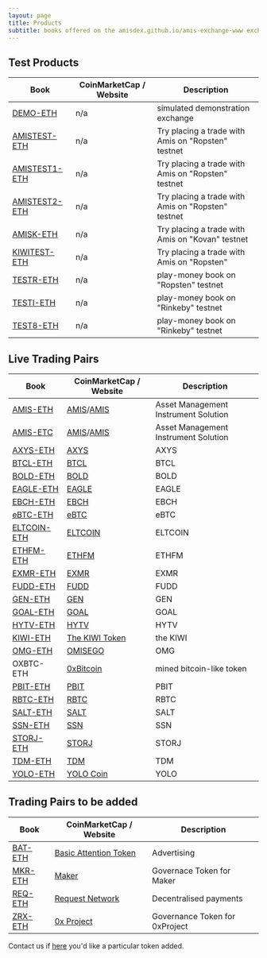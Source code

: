 ```yaml
---
layout: page
title: Products
subtitle: books offered on the amisdex.github.io/amis-exchange-www exchange
---
```


## Test Products

|Book|CoinMarketCap / Website|Description|
|------|----|----|
|[DEMO-ETH](http://amisdex.github.io/amis-exchange-www/exchange/?pairId=DEMO-ETH&vu=1)|n/a|simulated demonstration exchange|
|[AMISTEST-ETH](http://amisdex.github.io/amis-exchange-www/exchange/?pairId=AMISTEST-ETH)|n/a|Try placing a trade with Amis on "Ropsten" testnet|
|[AMISTEST1-ETH](http://amisdex.github.io/amis-exchange-www/exchange/?pairId=AMISTEST1-ETH)|n/a|Try placing a trade with Amis on "Ropsten" testnet|
|[AMISTEST2-ETH](http://amisdex.github.io/amis-exchange-www/exchange/?pairId=AMISTEST2-ETH)|n/a|Try placing a trade with Amis on "Ropsten" testnet|
|[AMISK-ETH](http://amisdex.github.io/amis-exchange-www/exchange/?pairId=AMISK-ETH)|n/a|Try placing a trade with Amis on "Kovan" testnet|
|[KIWITEST-ETH](https://amisdex.github.io/amis-exchange-www/exchange/?pairId=KIWITEST-ETH)|n/a|Try placing a trade with Amis on "Ropsten"
|[TESTR-ETH](http://amisdex.github.io/amis-exchange-www/exchange/?pairId=TESTR-ETH)|n/a|play-money book on "Ropsten" testnet|
|[TESTI-ETH](http://amisdex.github.io/amis-exchange-www/exchange/?pairId=TESTI-ETH)|n/a|play-money book on "Rinkeby" testnet|
|[TEST8-ETH](http://amisdex.github.io/amis-exchange-www/exchange/?pairId=TEST8-ETH)|n/a|play-money book on "Rinkeby" testnet|

## Live Trading Pairs 

|Book|CoinMarketCap / Website|Description|
|------|----|----|
|[AMIS-ETH](http://amisdex.github.io/amis-exchange-www/exchange/?pairId=AMIS-ETH)|[AMIS](https://coinmarketcap.com/currencies/amis/)/[AMIS](https://github.com/amisolution/ERC20-AMIS/)|Asset Management Instrument Solution|
|[AMIS-ETC](http://amisdex.github.io/amis-exchange-www/exchange/?pairId=AMIS-ETC)|[AMIS](https://coingecko.com/en/coins/amis)/[AMIS](https://github.com/amisolution/ERC20-AMIS/)|Asset Management Instrument Solution|
|[AXYS-ETH](http://amisdex.github.io/amis-exchange-www/exchange/?pairId=GEN-ETH)|[AXYS](https://thekiwi.online/)|AXYS|
|[BTCL-ETH](http://amisdex.github.io/amis-exchange-www/exchange/?pairId=BTCL-ETH)|[BTCL](https://thekiwi.online/)|BTCL|
|[BOLD-ETH](http://amisdex.github.io/amis-exchange-www/exchange/?pairId=BOLD-ETH)|[BOLD](https://thekiwi.online/)|BOLD|
|[EAGLE-ETH](http://amisdex.github.io/amis-exchange-www/exchange/?pairId=EAGLE-ETH)|[EAGLE](https://thekiwi.online/)|EAGLE|
|[EBCH-ETH](http://amisdex.github.io/amis-exchange-www/exchange/?pairId=EBCH-ETH)|[EBCH](https://thekiwi.online/)|EBCH|
|[eBTC-ETH](http://amisdex.github.io/amis-exchange-www/exchange/?pairId=eBTC-ETH)|[eBTC](https://thekiwi.online/)|eBTC|
|[ELTCOIN-ETH](http://amisdex.github.io/amis-exchange-www/exchange/?pairId=ELTCOIN-ETH)|[ELTCOIN](https://thekiwi.online/)|ELTCOIN|
|[ETHFM-ETH](http://amisdex.github.io/amis-exchange-www/exchange/?pairId=ETHFM-ETH)|[ETHFM](https://thekiwi.online/)|ETHFM|
|[EXMR-ETH](http://amisdex.github.io/amis-exchange-www/exchange/?pairId=EXMR-ETH)|[EXMR](https://thekiwi.online/)|EXMR|
|[FUDD-ETH](http://amisdex.github.io/amis-exchange-www/exchange/?pairId=FUDD-ETH)|[FUDD](https://thekiwi.online/)|FUDD|
|[GEN-ETH](http://amisdex.github.io/amis-exchange-www/exchange/?pairId=GEN-ETH)|[GEN](https://thekiwi.online/)|GEN|
|[GOAL-ETH](http://amisdex.github.io/amis-exchange-www/exchange/?pairId=GOAL-ETH)|[GOAL](https://thekiwi.online/)|GOAL|
|[HYTV-ETH](http://amisdex.github.io/amis-exchange-www/exchange/?pairId=HYTV-ETH)|[HYTV](https://thekiwi.online/)|HYTV|
|[KIWI-ETH](http://amisdex.github.io/amis-exchange-www/exchange/?pairId=KIWI-ETH)|[The KIWI Token](https://thekiwi.online/)|the KIWI|
|[OMG-ETH](http://amisdex.github.io/amis-exchange-www/exchange/?pairId=OMG-ETH)|[OMISEGO](http:///)|OMG|
|OXBTC-ETH|[0xBitcoin](http://0xbitcoin.org/)|mined bitcoin-like token|
|[PBIT-ETH](http://amisdex.github.io/amis-exchange-www/exchange/?pairId=PBIT-ETH)|[PBIT](https://thekiwi.online/)|PBIT|
|[RBTC-ETH](http://amisdex.github.io/amis-exchange-www/exchange/?pairId=RBTC-ETH)|[RBTC](https://thekiwi.online/)|RBTC|
|[SALT-ETH](http://amisdex.github.io/amis-exchange-www/exchange/?pairId=SALT-ETH)|[SALT](https://thekiwi.online/)|SALT|
|[SSN-ETH](http://amisdex.github.io/amis-exchange-www/exchange/?pairId=SSN-ETH)|[SSN](https://thekiwi.online/)|SSN|
|[STORJ-ETH](http://amisdex.github.io/amis-exchange-www/exchange/?pairId=STORJ-ETH)|[STORJ](https://thekiwi.online/)|STORJ|
|[TDM-ETH](http://amisdex.github.io/amis-exchange-www/exchange/?pairId=TDM-ETH)|[TDM](https://thekiwi.online/)|TDM|
|[YOLO-ETH](http://amisdex.github.io/amis-exchange-www/exchange/?pairId=YOLO-ETH)|[YOLO Coin](https://thekiwi.online/)|YOLO|


## Trading Pairs to be added

|Book|CoinMarketCap / Website|Description|
|------|----|----|
|[BAT-ETH](http://amisdex.github.io/amis-exchange-www/exchange/?pairId=BAT-ETH)|[Basic Attention Token](https://coinmarketcap.com/currencies/basic-attention-token/)|Advertising|
|[MKR-ETH](http://amisdex.github.io/amis-exchange-www/exchange/?pairId=MKR-ETH)|[Maker](https://coinmarketcap.com/currencies/maker/)|Governace Token for Maker|
|[REQ-ETH](http://amisdex.github.io/amis-exchange-www/exchange/?pairId=REQ-ETH)|[Request Network](https://coinmarketcap.com/currencies/request-network/)|Decentralised payments|
|[ZRX-ETH](http://amisdex.github.io/amis-exchange-www/exchange/?pairId=ZRX-ETH)|[0x Project](https://coinmarketcap.com/currencies/0x/)|Governance Token for 0xProject|

Contact us if [here](https://amisdex.github.io/amis-exchange-www/help/listing-a-token/) you'd like a particular token added.
